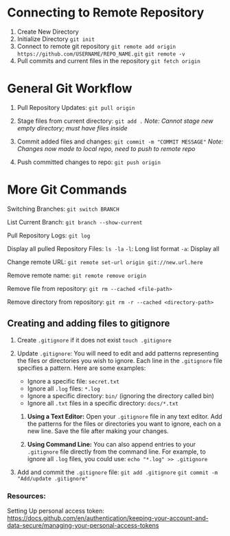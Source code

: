 # Connecting to Remote Repository

1. Create New Directory 
2.  Initialize Directory
	`git init`
3. Connect to remote git repository
	`git remote add origin https://github.com/USERNAME/REPO_NAME.git`
	`git remote -v`
4. Pull commits and current files in the repository
	`git fetch origin`
# General Git Workflow 

1. Pull Repository Updates:
	`git pull origin`
	
2. Stage files from current directory:
	`git add .`
	*Note: Cannot stage new empty directory; must have files inside*
	
3. Commit added files and changes:
	`git commit -m "COMMIT MESSAGE"`
	*Note: Changes now made to local repo, need to push to remote repo*

4. Push committed changes to repo:
	`git push origin`
	
# More Git Commands
Switching Branches:
	`git switch BRANCH`
	
List Current Branch:
	`git branch --show-current`

Pull Repository Logs:
	`git log`
	
Display all pulled Repository Files:
	`ls -la`
		`-l`: Long list format
		`-a`: Display all
	
Change remote URL: 
`git remote set-url origin git://new.url.here`

Remove remote name: 
`git remote remove origin`

Remove file from repository:
`git rm --cached <file-path>`

Remove directory from repository:
`git rm -r --cached <directory-path>`

## Creating and adding files to gitignore
1. Create `.gitignore` if it does not exist
	`touch .gitignore`
2. Update `.gitignore`:
	You will need to edit and add patterns representing the files or directories you wish to ignore. Each line in the `.gitignore` file specifies a pattern. Here are some examples:
	
	- Ignore a specific file: `secret.txt`
	- Ignore all `.log` files: `*.log`
	- Ignore a specific directory: `bin/` (ignoring the directory called bin)
	- Ignore all `.txt` files in a specific directory: `docs/*.txt`

	1. **Using a Text Editor:** Open your `.gitignore` file in any text editor. Add the patterns for the files or directories you want to ignore, each on a new line. Save the file after making your changes.

	2. **Using Command Line:** You can also append entries to your `.gitignore` file directly from the command line. For example, to ignore all `.log` files, you could use: 
		`echo "*.log" >> .gitignore`

3. Add and commit the `.gitignore` file:
	`git add .gitignore`
	`git commit -m "Add/update .gitignore"`

### **Resources:**

Setting Up personal access token: https://docs.github.com/en/authentication/keeping-your-account-and-data-secure/managing-your-personal-access-tokens